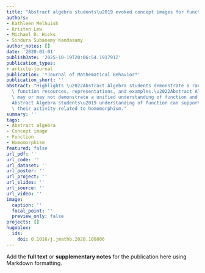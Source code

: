 ```yaml
---
title: "Abstract algebra students\u2019 evoked concept images for functions and homomorphisms"
authors:
- Kathleen Melhuish
- Kristen Lew
- Michael D. Hicks
- Sindura Subanemy Kandasamy
author_notes: []
date: '2020-01-01'
publishDate: '2025-10-19T20:06:54.191791Z'
publication_types:
- article-journal
publication: '*Journal of Mathematical Behavior*'
publication_short: ''
abstract: "Highlights \u2022Abstract Algebra students demonstrate a range of evoked\
  \ function resources, representations, and examples.\u2022Abstract Algebra students\
  \ may or may not demonstrate a unified understanding of function and homomorphism.\u2022\
  Abstract Algebra students\u2019 understanding of function can support or constrain\
  \ their activity related to homomorphism."
summary: ''
tags:
- Abstract algebra
- Concept image
- Function
- Homomorphism
featured: false
url_pdf: ''
url_code: ''
url_dataset: ''
url_poster: ''
url_project: ''
url_slides: ''
url_source: ''
url_video: ''
image:
  caption: ''
  focal_point: ''
  preview_only: false
projects: []
hugoblox:
  ids:
    doi: 0.1016/j.jmathb.2020.100806
---
```


Add the **full text** or **supplementary notes** for the publication here using Markdown formatting.
